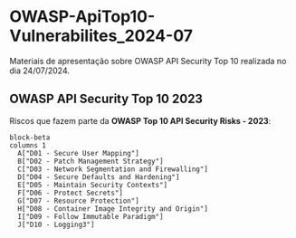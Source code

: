 # OWASP-ApiTop10-Vulnerabilites_2024-07
Materiais de apresentação sobre OWASP API Security Top 10 realizada no dia 24/07/2024.

## OWASP API Security Top 10 2023

Riscos que fazem parte da **OWASP Top 10 API Security Risks - 2023**:

```mermaid
block-beta
columns 1
  A["D01 - Secure User Mapping"]
  B["D02 - Patch Management Strategy"]
  C["D03 - Network Segmentation and Firewalling"]
  D["D04 - Secure Defaults and Hardening"]
  E["D05 - Maintain Security Contexts"]
  F["D06 - Protect Secrets"]
  G["D07 - Resource Protection"]
  H["D08 - Container Image Integrity and Origin"]
  I["D09 - Follow Immutable Paradigm"]
  J["D10 - Logging3"]
```
